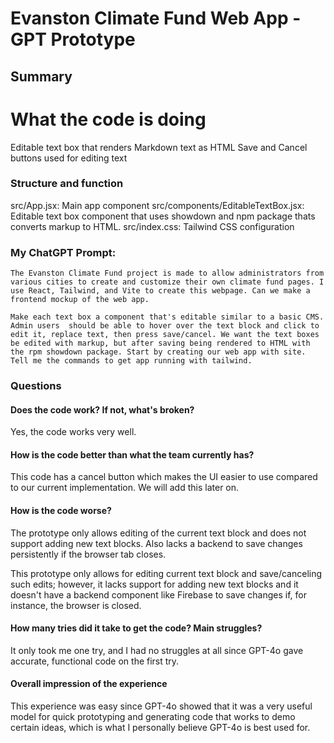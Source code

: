 # Evanston Climate Fund Web App - GPT Prototype

## Summary

# What the code is doing

Editable text box that renders Markdown text as HTML
Save and Cancel buttons used for editing text

### Structure and function

src/App.jsx: Main app component
src/components/EditableTextBox.jsx: Editable text box component that uses showdown and npm package thats converts markup to HTML.
src/index.css: Tailwind CSS configuration

### My ChatGPT Prompt:
```
The Evanston Climate Fund project is made to allow administrators from various cities to create and customize their own climate fund pages. I use React, Tailwind, and Vite to create this webpage. Can we make a frontend mockup of the web app. 

Make each text box a component that's editable similar to a basic CMS. Admin users  should be able to hover over the text block and click to edit it, replace text, then press save/cancel. We want the text boxes be edited with markup, but after saving being rendered to HTML with the rpm showdown package. Start by creating our web app with site. Tell me the commands to get app running with tailwind.
```

### Questions 

#### Does the code work? If not, what's broken?

Yes, the code works very well.

#### How is the code better than what the team currently has?

This code has a cancel button which makes the UI easier to use compared to our current implementation. We will add this later on.

#### How is the code worse?

The prototype only allows editing of the current text block and does not support adding new text blocks. Also lacks a backend to save changes persistently if the browser tab closes.

This prototype only allows for editing current text block and save/canceling such edits; however, it lacks support for adding new text blocks and it doesn't have a backend component like Firebase to save changes if, for instance, the browser is closed.

#### How many tries did it take to get the code? Main struggles?

It only took me one try, and I had no struggles at all since GPT-4o gave accurate, functional code on the first try.

#### Overall impression of the experience

This experience was easy since GPT-4o showed that it was a very useful model for quick prototyping and generating code that works to demo certain ideas, which is what I personally believe GPT-4o is best used for.

